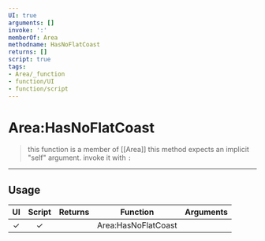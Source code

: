 ```yaml
---
UI: true
arguments: []
invoke: ':'
memberOf: Area
methodname: HasNoFlatCoast
returns: []
script: true
tags:
- Area/_function
- function/UI
- function/script
---
```

# Area:HasNoFlatCoast
> this function is a member of [[Area]]
> this method expects an implicit "self" argument. invoke it with `:`
-----
## Usage
|  UI | Script | Returns | Function | Arguments |
|:---:|:------:|-------:|:--------:|:---------|
|✓|✓||Area:HasNoFlatCoast||
